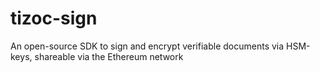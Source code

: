 # tizoc-sign
An open-source SDK to sign and encrypt verifiable documents via HSM-keys, shareable via the Ethereum network
